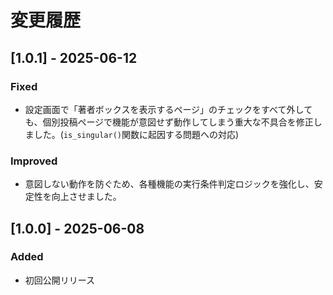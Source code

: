 # 変更履歴

## [1.0.1] - 2025-06-12

### Fixed
- 設定画面で「著者ボックスを表示するページ」のチェックをすべて外しても、個別投稿ページで機能が意図せず動作してしまう重大な不具合を修正しました。(`is_singular()`関数に起因する問題への対応)

### Improved
- 意図しない動作を防ぐため、各種機能の実行条件判定ロジックを強化し、安定性を向上させました。

## [1.0.0] - 2025-06-08

### Added
- 初回公開リリース
